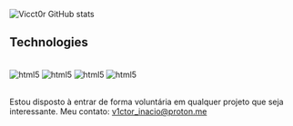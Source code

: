 ![Vicct0r GitHub stats](https://github-readme-stats.vercel.app/api?username=vicct0r&show_icons=true&theme=dark)

## Technologies

<div style="display: inline_block"><br/>
    <img align="center" alt="html5" src="https://img.shields.io/badge/Linux-FCC624?style=for-the-badge&logo=linux&logoColor=black">
    <img align="center" alt="html5" src="    https://img.shields.io/badge/Python-3776AB?style=for-the-badge&logo=python&logoColor=white">
    <img align="center" alt="html5" src="https://img.shields.io/badge/Django-092E20?style=for-the-badge&logo=django&logoColor=white">
    <img align="center" alt="html5" src="https://img.shields.io/badge/Heroku-430098?style=for-the-badge&logo=heroku&logoColor=white">
</div><br/>

Estou disposto à entrar de forma voluntária em qualquer projeto que seja interessante. Meu contato: v1ctor_inacio@proton.me

